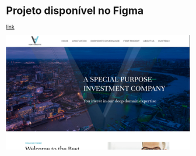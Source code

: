 # Projeto disponível no Figma

[link](https://www.figma.com/community/file/1082960861317232854/Website-Design)

![image](images/overview.jpg)
